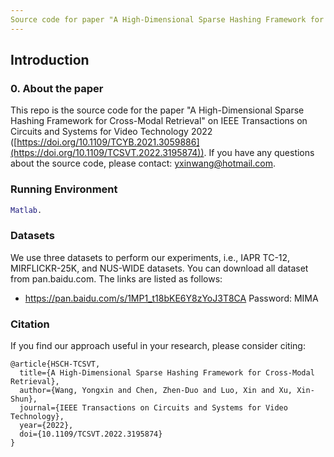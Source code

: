 ```yaml
---
Source code for paper "A High-Dimensional Sparse Hashing Framework for Cross-Modal Retrieval"
---
```

## Introduction
### 0. About the paper
This repo is the source code for the paper "A High-Dimensional Sparse Hashing Framework for Cross-Modal Retrieval" on IEEE Transactions on Circuits and Systems for Video Technology 2022 ([https://doi.org/10.1109/TCYB.2021.3059886](https://doi.org/10.1109/TCSVT.2022.3195874)). If you have any questions about the source code, please contact: yxinwang@hotmail.com.

### Running Environment
```matlab
Matlab. 
```

### Datasets
We use three datasets to perform our experiments, i.e., IAPR TC-12, MIRFLICKR-25K, and NUS-WIDE datasets. You can download all dataset from pan.baidu.com. The links are listed as follows:

- https://pan.baidu.com/s/1MP1_t18bKE6Y8zYoJ3T8CA Password: MIMA

### Citation
If you find our approach useful in your research, please consider citing:
```
@article{HSCH-TCSVT,
  title={A High-Dimensional Sparse Hashing Framework for Cross-Modal Retrieval},
  author={Wang, Yongxin and Chen, Zhen-Duo and Luo, Xin and Xu, Xin-Shun},
  journal={IEEE Transactions on Circuits and Systems for Video Technology},
  year={2022},
  doi={10.1109/TCSVT.2022.3195874}
}
```

